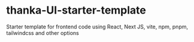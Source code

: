 # thanka-UI-starter-template
Starter template for frontend code using React, Next JS, vite, npm, pnpm, tailwindcss and other options
